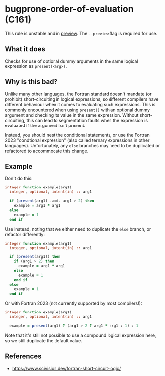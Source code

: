 # bugprone-order-of-evaluation (C161)
This rule is unstable and in [preview](../preview.md). The `--preview` flag is required for use.

## What it does
Checks for use of optional dummy arguments in the same logical expression as
`present(<arg>)`.

## Why is this bad?
Unlike many other languages, the Fortran standard doesn't mandate (or prohibit)
short-circuiting in logical expressions, so different compilers have different
behaviour when it comes to evaluating such expressions. This is commonly encountered
when using `present()` with an optional dummy argument and checking its value in the
same expression. Without short-circuiting, this can lead to segmentation faults when
the expression is evaluated if the argument isn't present.

Instead, you should nest the conditional statements, or use the Fortran 2023
"condtional expression" (also called ternary expressions in other
languages). Unfortunately, any `else` branches may need to be duplicated or
refactored to accommodate this change.

## Example
Don't do this:
```f90
integer function example(arg1)
  integer, optional, intent(in) :: arg1

  if (present(arg1) .and. arg1 > 2) then
    example = arg1 * arg1
  else
    example = 1
  end if
```

Use instead, noting that we either need to duplicate the `else` branch, or refactor
differently:
```f90
integer function example(arg1)
  integer, optional, intent(in) :: arg1

  if (present(arg1)) then
    if (arg1 > 2) then
      example = arg1 * arg1
    else
      example = 1
    end if
  else
    example = 1
  end if
```

Or with Fortran 2023 (not currently supported by most compilers!):
```f90
integer function example(arg1)
  integer, optional, intent(in) :: arg1

  example = present(arg1) ? (arg1 > 2 ? arg1 * arg1 : 1) : 1
```
Note that it's still not possible to use a compound logical expression here, so we
still duplicate the default value.

## References
- <https://www.scivision.dev/fortran-short-circuit-logic/>
